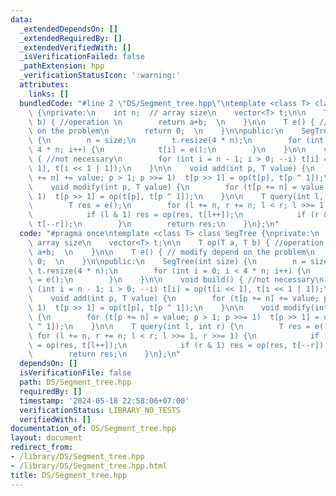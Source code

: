 ```yaml
---
data:
  _extendedDependsOn: []
  _extendedRequiredBy: []
  _extendedVerifiedWith: []
  _isVerificationFailed: false
  _pathExtension: hpp
  _verificationStatusIcon: ':warning:'
  attributes:
    links: []
  bundledCode: "#line 2 \"DS/Segment_tree.hpp\"\ntemplate <class T> class SegTree\
    \ {\nprivate:\n    int n;  // array size\n    vector<T> t;\n\n    T op(T a, T\
    \ b) { //operation \n        return a+b;  \n    }\n\n    T e() { // modify depend\
    \ on the problem\n        return 0;  \n    }\n\npublic:\n    SegTree(int size)\
    \ {\n        n = size;\n        t.resize(4 * n);\n        for (int i = 0; i <\
    \ 4 * n; i++) {\n            t[i] = e();\n        }\n    }\n\n    void build()\
    \ { //not necessary\n        for (int i = n - 1; i > 0; --i) t[i] = op(t[i <<\
    \ 1], t[i << 1 | 1]);\n    }\n\n    void add(int p, T value) {\n        for (t[p\
    \ += n] += value; p > 1; p >>= 1)  t[p >> 1] = op(t[p], t[p ^ 1]);\n    }\n\n\
    \    void modify(int p, T value) {\n        for (t[p += n] = value; p > 1; p >>=\
    \ 1)  t[p >> 1] = op(t[p], t[p ^ 1]);\n    }\n\n    T query(int l, int r) {\n\
    \        T res = e();\n        for (l += n, r += n; l < r; l >>= 1, r >>= 1) {\n\
    \            if (l & 1) res = op(res, t[l++]);\n            if (r & 1) res = op(res,\
    \ t[--r]);\n        }\n        return res;\n    }\n};\n"
  code: "#pragma once\ntemplate <class T> class SegTree {\nprivate:\n    int n;  //\
    \ array size\n    vector<T> t;\n\n    T op(T a, T b) { //operation \n        return\
    \ a+b;  \n    }\n\n    T e() { // modify depend on the problem\n        return\
    \ 0;  \n    }\n\npublic:\n    SegTree(int size) {\n        n = size;\n       \
    \ t.resize(4 * n);\n        for (int i = 0; i < 4 * n; i++) {\n            t[i]\
    \ = e();\n        }\n    }\n\n    void build() { //not necessary\n        for\
    \ (int i = n - 1; i > 0; --i) t[i] = op(t[i << 1], t[i << 1 | 1]);\n    }\n\n\
    \    void add(int p, T value) {\n        for (t[p += n] += value; p > 1; p >>=\
    \ 1)  t[p >> 1] = op(t[p], t[p ^ 1]);\n    }\n\n    void modify(int p, T value)\
    \ {\n        for (t[p += n] = value; p > 1; p >>= 1)  t[p >> 1] = op(t[p], t[p\
    \ ^ 1]);\n    }\n\n    T query(int l, int r) {\n        T res = e();\n       \
    \ for (l += n, r += n; l < r; l >>= 1, r >>= 1) {\n            if (l & 1) res\
    \ = op(res, t[l++]);\n            if (r & 1) res = op(res, t[--r]);\n        }\n\
    \        return res;\n    }\n};\n"
  dependsOn: []
  isVerificationFile: false
  path: DS/Segment_tree.hpp
  requiredBy: []
  timestamp: '2024-05-18 22:58:06+07:00'
  verificationStatus: LIBRARY_NO_TESTS
  verifiedWith: []
documentation_of: DS/Segment_tree.hpp
layout: document
redirect_from:
- /library/DS/Segment_tree.hpp
- /library/DS/Segment_tree.hpp.html
title: DS/Segment_tree.hpp
---
```


